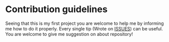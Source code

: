 # Contribution guidelines

Seeing that this is my first project you are welcome to help me by informing me how to do it properly. Every single tip 
(Wrote on [ISSUES](https://github.com/Prometal328/Keyboard-Teacher/issues)) can be useful. You are welcome to give me suggestion on
about repository!
